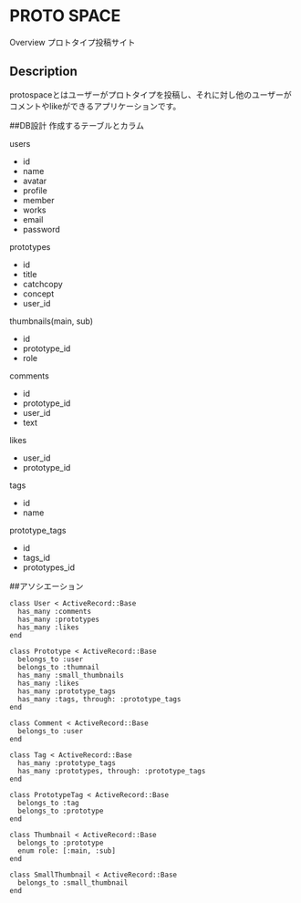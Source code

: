 PROTO SPACE
====

Overview
プロトタイプ投稿サイト

## Description
protospaceとはユーザーがプロトタイプを投稿し、それに対し他のユーザーがコメントやlikeができるアプリケーションです。

##DB設計
作成するテーブルとカラム


users
- id
- name
- avatar
- profile
- member
- works
- email
- password

prototypes
- id
- title
- catchcopy
- concept
- user_id

thumbnails(main, sub)
- id
- prototype_id
- role

comments
- id
- prototype_id
- user_id
- text

likes
- user_id
- prototype_id

tags
- id
- name

prototype_tags
- id
- tags_id
- prototypes_id


##アソシエーション


    class User < ActiveRecord::Base
      has_many :comments
      has_many :prototypes
      has_many :likes
    end

    class Prototype < ActiveRecord::Base
      belongs_to :user
      belongs_to :thumnail
      has_many :small_thumbnails
      has_many :likes
      has_many :prototype_tags
      has_many :tags, through: :prototype_tags
    end

    class Comment < ActiveRecord::Base
      belongs_to :user
    end

    class Tag < ActiveRecord::Base
      has_many :prototype_tags
      has_many :prototypes, through: :prototype_tags
    end

    class PrototypeTag < ActiveRecord::Base
      belongs_to :tag
      belongs_to :prototype
    end

    class Thumbnail < ActiveRecord::Base
      belongs_to :prototype
      enum role: [:main, :sub]
    end

    class SmallThumbnail < ActiveRecord::Base
      belongs_to :small_thumbnail
    end

